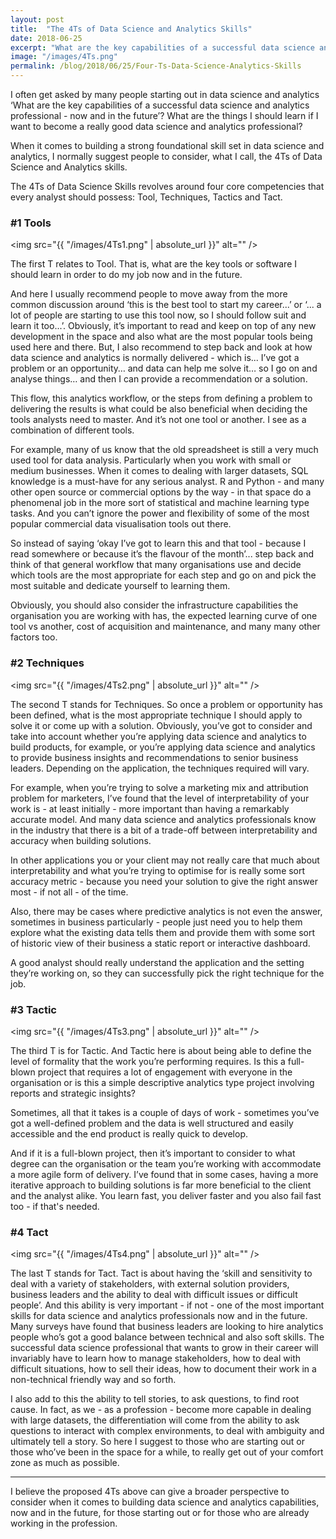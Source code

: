 ```yaml
---
layout: post
title:  "The 4Ts of Data Science and Analytics Skills"
date: 2018-06-25
excerpt: "What are the key capabilities of a successful data science and analytics professional - now and in the future’? What are the things I should learn if I want to become a really good data science and analytics professional?"
image: "/images/4Ts.png"
permalink: /blog/2018/06/25/Four-Ts-Data-Science-Analytics-Skills
---
```




I often get asked by many people starting out in data science and analytics ‘What are the key capabilities of a successful data science and analytics professional - now and in the future’? What are the things I should learn if I want to become a really good data science and analytics professional?

When it comes to building a strong foundational skill set in data science and analytics, I normally suggest people to consider, what I call, the 4Ts of Data Science and Analytics skills.

The 4Ts of Data Science Skills revolves around four core competencies that every analyst should possess: Tool, Techniques, Tactics and Tact.


<h3>#1 Tools</h3>

<span class="image left"><img src="{{ "/images/4Ts1.png" | absolute_url }}" alt="" /></span>

The first T relates to Tool. That is, what are the key tools or software I should learn in order to do my job now and in the future.

And here I usually recommend people to move away from the more common discussion around ‘this is the best tool to start my career...’ or ‘... a lot of people are starting to use this tool now, so I should follow suit and learn it too...’. Obviously, it’s important to read and keep on top of any new development in the space and also what are the most popular tools being used here and there.  But, I also recommend to step back and look at how data science and analytics is normally delivered - which is... I’ve got a problem or an opportunity… and data can help me solve it… so I go on and analyse things… and then I can provide a recommendation or a solution. 

This flow, this analytics workflow, or the steps from defining a problem to delivering the results is what could be also beneficial when deciding the tools analysts need to master. And it’s not one tool or another. I see as a combination of different tools.

For example, many of us know that the old spreadsheet is still a very much used tool for data analysis. Particularly when you work with small or medium businesses. When it comes to dealing with larger datasets, SQL knowledge is a must-have for any serious analyst. R and Python - and many other open source or commercial options by the way - in that space do a phenomenal job in the more sort of statistical and machine learning type tasks. And you can’t ignore the power and flexibility of some of the most popular commercial data visualisation tools out there. 

So instead of saying ‘okay I’ve got to learn this and that tool - because I read somewhere or because it’s the flavour of the month’... step back and think of that general workflow that many organisations use and decide which tools are the most appropriate for each step and go on and pick the most suitable and dedicate yourself to learning them.

Obviously, you should also consider the infrastructure capabilities the organisation you are working with has, the expected learning curve of one tool vs another, cost of acquisition and maintenance, and many many other factors too.




<h3>#2 Techniques</h3>

<span class="image right"><img src="{{ "/images/4Ts2.png" | absolute_url }}" alt="" /></span>

The second T stands for Techniques. So once a problem or opportunity has been defined, what is the most appropriate technique I should apply to solve it or come up with a solution. Obviously, you’ve got to consider and take into account whether you’re applying data science and analytics to build products, for example, or you’re applying data science and analytics to provide business insights and recommendations to senior business leaders. Depending on the application, the techniques required will vary.

For example, when you’re trying to solve a marketing mix and attribution problem for marketers, I’ve found that the level of interpretability of your work is - at least initially - more important than having a remarkably accurate model. And many data science and analytics professionals know in the industry that there is a bit of a trade-off between interpretability and accuracy when building solutions.

In other applications you or your client may not really care that much about interpretability and what you’re trying to optimise for is really some sort accuracy metric - because you need your solution to give the right answer most - if not all - of the time.

Also, there may be cases where predictive analytics is not even the answer, sometimes in business particularly - people just need you to help them explore what the existing data tells them and provide them with some sort of historic view of their business a static report or interactive dashboard.

A good analyst should really understand the application and the setting they’re working on, so they can successfully pick the right technique for the job. 




<h3>#3 Tactic</h3>

<span class="image left"><img src="{{ "/images/4Ts3.png" | absolute_url }}" alt="" /></span>


The third T is for Tactic. And Tactic here is about being able to define the level of formality that the work you’re performing requires. Is this a full-blown project that requires a lot of engagement with everyone in the organisation or is this a simple descriptive analytics type project involving reports and strategic insights? 

Sometimes, all that it takes is a couple of days of work - sometimes you’ve got a well-defined problem and the data is well structured and easily accessible and the end product is really quick to develop.

And if it is a full-blown project, then it’s important to consider to what degree can the organisation or the team you’re working with accommodate a more agile form of delivery. I’ve found that in some cases, having a more iterative approach to building solutions is far more beneficial to the client and the analyst alike. You learn fast, you deliver faster and you also fail fast too - if that's needed.




<h3>#4 Tact</h3>

<span class="image right"><img src="{{ "/images/4Ts4.png" | absolute_url }}" alt="" /></span>

The last T stands for Tact. Tact is about having the ‘skill and sensitivity to deal with a variety of stakeholders, with external solution providers, business leaders and the ability to deal with difficult issues or difficult people’. And this ability is very important - if not - one of the most important skills for data science and analytics professionals now and in the future. Many surveys have found that business leaders are looking to hire analytics people who’s got a good balance between technical and also soft skills. The successful data science professional that wants to grow in their career will invariably have to learn how to manage stakeholders, how to deal with difficult situations, how to sell their ideas, how to document their work in a non-technical friendly way and so forth.

I also add to this the ability to tell stories, to ask questions, to find root cause. In fact, as we - as a profession - become more capable in dealing with large datasets, the differentiation will come from the ability to ask questions to interact with complex environments, to deal with ambiguity and ultimately tell a story. So here I suggest to those who are starting out or those who’ve been in the space for a while, to really get out of your comfort zone as much as possible.


***


I believe the proposed 4Ts above can give a broader perspective to consider when it comes to building data science and analytics capabilities, now and in the future, for those starting out or for those who are already working in the profession.
